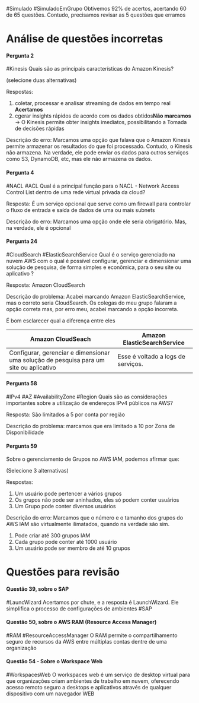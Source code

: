 #Simulado #SimuladoEmGrupo
Obtivemos 92% de acertos, acertando 60 de 65 questões. Contudo, precisamos revisar as 5 questões que erramos


# Análise de questões incorretas
#### Pergunta 2 
#Kinesis
Quais são as principais características do Amazon Kinesis?

(selecione duas alternativas)

Respostas:
1. coletar, processar e analisar streaming de dados em tempo real **Acertamos**
2. cgerar insights rápidos de acordo com os dados obtidos**Não marcamos** -> O Kinesis permite obter insights imediatos, possibilitando a Tomada de decisões rápidas

Descrição do erro: Marcamos uma opção que falava que o Amazon Kinesis permite armazenar os resultados do que foi processado. Contudo, o Kinesis não armazena. Na verdade, ele pode enviar os dados para outros serviços como S3, DynamoDB, etc, mas ele não armazena os dados. 


#### Pergunta 4
#NACL #ACL 
Qual é a principal função para o NACL - Network Access Control List dentro de uma rede virtual privada da cloud?

Resposta:
É um serviço opcional que serve como um firewall para controlar o fluxo de entrada e saída de dados de uma ou mais subnets

Descrição do erro: Marcamos uma opção onde ele seria obrigatório. Mas, na verdade, ele é opcional


#### Pergunta 24
#CloudSearch #ElasticSearchService
Qual é o serviço gerenciado na nuvem AWS com o qual é possível configurar, gerenciar e dimensionar uma solução de pesquisa, de forma simples e econômica, para o seu site ou aplicativo ?

Resposta:
Amazon CloudSearch

Descrição do problema:
Acabei marcando Amazon ElasticSearchService, mas o correto seria CloudSearch. Os colegas do meu grupo falaram a opção correta mas, por erro meu, acabei marcando a opção incorreta.

É bom esclarecer qual a diferença entre eles 

| Amazon CloudSeach                                                                      | Amazon ElasticSearchService        |
| -------------------------------------------------------------------------------------- | ---------------------------------- |
| Configurar, gerenciar e dimensionar uma solução de pesquisa para um site ou aplicativo | Esse é voltado a logs de serviços. |


#### Pergunta 58
#IPv4 #AZ #AvailabilityZone #Region 
Quais são as considerações importantes sobre a utilização de endereços IPv4 públicos na AWS?

Resposta:
São limitados a 5 por conta por região

Descrição do problema: marcamos que era limitado a 10 por Zona de Disponibilidade


#### Pergunta 59
Sobre o gerenciamento de Grupos no AWS IAM, podemos afirmar que:

(Selecione 3 alternativas)

Respostas:
1. Um usuário pode pertencer a vários grupos
2. Os grupos não pode ser aninhados, eles só podem conter usuários
3. Um Grupo pode conter diversos usuários

Descrição do erro: 
Marcamos que o número e o tamanho dos grupos do AWS IAM são virtualmente ilimatados, quando na verdade são sim. 
1. Pode criar até 300 grupos IAM
2. Cada grupo pode conter até 1000 usuário
3. Um usuário pode ser membro de até 10 grupos


# Questões para revisão
#### Questão 39, sobre o SAP
#LauncWizard
Acertamos por chute, e a resposta é LaunchWizard. Ele simplifica o processo de configurações de ambientes #SAP

#### Questão 50, sobre o AWS RAM (Resource Access Manager)
#RAM #ResourceAccessManager
O RAM permite o compartilhamento seguro de recursos da AWS entre múltiplas contas dentre de uma organização

#### Questão 54 - Sobre o Workspace Web 
#WorkspacesWeb 
O workspaces web é um serviço de desktop virtual para que organizações criam ambientes de trabalho em nuvem, oferecendo acesso remoto seguro a desktops e aplicativos através de qualquer dispositivo com um navegador WEB